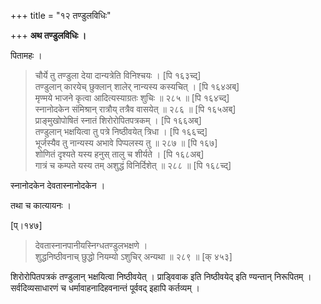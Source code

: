 +++
title = "१२ तण्डुलविधिः"

+++
**अथ तण्डुलविधिः ।**

पितामहः ।


> चौर्ये तु तण्डुला देया दान्यत्रेति विनिश्चयः । [पि १६३च्द्]  
> तण्डुलान् कारयेच् छुक्लान् शालेर् नान्यस्य कस्यचित् । [पि १६४अब्]  
> मृण्मये भाजने कृत्वा आदित्यस्याग्रतः शुचिः ॥ २८५ ॥ [पि १६४च्द्]  
> स्नानोदकेन संमिश्रान् रात्रौय् तत्रैव वासयेत् ॥ २८६ ॥ [पि १६५अब्]  
> प्राङ्मुखोपोषितं स्नातं शिरोरोपितपत्रकम् । [पि १६६अब्]  
> तण्डुलान् भक्षयित्वा तु पत्रे निष्ठीवयेत् त्रिधा । [पि १६६च्द्]  
> भूर्जस्यैव तु नान्यस्य अभावे पिप्पलस्य तु ॥ २८७ ॥ [पि १६७]  
> शोणितं दृश्यते यस्य हनुस् तालु च शीर्यते । [पि १६८अब्]  
> गात्रं च कम्पते यस्य तम् अशुद्धं विनिर्दिशेत् ॥ २८८ ॥ [पि १६८च्द्]

स्नानोदकेन देवतास्नानोदकेन ।

तथा च कात्यायनः ।

[प्।१४७]


> देवतास्नानपानीयस्निग्धतण्डुलभक्षणे ।  
> शुद्धनिष्ठीवनाच् छुद्धो नियम्यो ऽशुचिर् अन्यथा ॥ २८९ ॥ [क् ४५३]

शिरोरोपितपत्रकं तण्डुलान् भक्षयित्वा निष्ठीवयेत् । प्राड्विवाक इति निष्ठीवयेद् इति ण्यन्तान् निरूपितम् । सर्वदिव्यसाधारणं च धर्मावाहनादिहवनान्तं पूर्ववद् इहापि कर्तव्यम् ।

